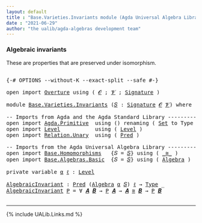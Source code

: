 ```yaml
---
layout: default
title : "Base.Varieties.Invariants module (Agda Universal Algebra Library)"
date : "2021-06-29"
author: "the ualib/agda-algebras development team"
---
```


### Algebraic invariants

These are properties that are preserved under isomorphism.

<pre class="Agda">

<a id="273" class="Symbol">{-#</a> <a id="277" class="Keyword">OPTIONS</a> <a id="285" class="Pragma">--without-K</a> <a id="297" class="Pragma">--exact-split</a> <a id="311" class="Pragma">--safe</a> <a id="318" class="Symbol">#-}</a>

<a id="323" class="Keyword">open</a> <a id="328" class="Keyword">import</a> <a id="335" href="Overture.html" class="Module">Overture</a> <a id="344" class="Keyword">using</a> <a id="350" class="Symbol">(</a> <a id="352" href="Overture.Signatures.html#520" class="Generalizable">𝓞</a> <a id="354" class="Symbol">;</a> <a id="356" href="Overture.Signatures.html#522" class="Generalizable">𝓥</a> <a id="358" class="Symbol">;</a> <a id="360" href="Overture.Signatures.html#3171" class="Function">Signature</a> <a id="370" class="Symbol">)</a>

<a id="373" class="Keyword">module</a> <a id="380" href="Base.Varieties.Invariants.html" class="Module">Base.Varieties.Invariants</a> <a id="406" class="Symbol">(</a><a id="407" href="Base.Varieties.Invariants.html#407" class="Bound">𝑆</a> <a id="409" class="Symbol">:</a> <a id="411" href="Overture.Signatures.html#3171" class="Function">Signature</a> <a id="421" href="Overture.Signatures.html#520" class="Generalizable">𝓞</a> <a id="423" href="Overture.Signatures.html#522" class="Generalizable">𝓥</a><a id="424" class="Symbol">)</a> <a id="426" class="Keyword">where</a>

<a id="433" class="Comment">-- Imports from Agda and the Agda Standard Library ---------------------</a>
<a id="506" class="Keyword">open</a> <a id="511" class="Keyword">import</a> <a id="518" href="Agda.Primitive.html" class="Module">Agda.Primitive</a>  <a id="534" class="Keyword">using</a> <a id="540" class="Symbol">()</a> <a id="543" class="Keyword">renaming</a> <a id="552" class="Symbol">(</a> <a id="554" href="Agda.Primitive.html#326" class="Primitive">Set</a> <a id="558" class="Symbol">to</a> <a id="561" class="Primitive">Type</a> <a id="566" class="Symbol">)</a>
<a id="568" class="Keyword">open</a> <a id="573" class="Keyword">import</a> <a id="580" href="Level.html" class="Module">Level</a>           <a id="596" class="Keyword">using</a> <a id="602" class="Symbol">(</a> <a id="604" href="Agda.Primitive.html#597" class="Postulate">Level</a> <a id="610" class="Symbol">)</a>
<a id="612" class="Keyword">open</a> <a id="617" class="Keyword">import</a> <a id="624" href="Relation.Unary.html" class="Module">Relation.Unary</a>  <a id="640" class="Keyword">using</a> <a id="646" class="Symbol">(</a> <a id="648" href="Relation.Unary.html#1101" class="Function">Pred</a> <a id="653" class="Symbol">)</a>

<a id="656" class="Comment">-- Imports from the Agda Universal Algebra Library -------------------------------------------</a>
<a id="751" class="Keyword">open</a> <a id="756" class="Keyword">import</a> <a id="763" href="Base.Homomorphisms.html" class="Module">Base.Homomorphisms</a>   <a id="784" class="Symbol">{</a><a id="785" class="Argument">𝑆</a> <a id="787" class="Symbol">=</a> <a id="789" href="Base.Varieties.Invariants.html#407" class="Bound">𝑆</a><a id="790" class="Symbol">}</a> <a id="792" class="Keyword">using</a> <a id="798" class="Symbol">(</a> <a id="800" href="Base.Homomorphisms.Isomorphisms.html#2018" class="Record Operator">_≅_</a> <a id="804" class="Symbol">)</a>
<a id="806" class="Keyword">open</a> <a id="811" class="Keyword">import</a> <a id="818" href="Base.Algebras.Basic.html" class="Module">Base.Algebras.Basic</a>  <a id="839" class="Symbol">{</a><a id="840" class="Argument">𝑆</a> <a id="842" class="Symbol">=</a> <a id="844" href="Base.Varieties.Invariants.html#407" class="Bound">𝑆</a><a id="845" class="Symbol">}</a> <a id="847" class="Keyword">using</a> <a id="853" class="Symbol">(</a> <a id="855" href="Base.Algebras.Basic.html#3051" class="Function">Algebra</a> <a id="863" class="Symbol">)</a>

<a id="866" class="Keyword">private</a> <a id="874" class="Keyword">variable</a> <a id="883" href="Base.Varieties.Invariants.html#883" class="Generalizable">α</a> <a id="885" href="Base.Varieties.Invariants.html#885" class="Generalizable">ℓ</a> <a id="887" class="Symbol">:</a> <a id="889" href="Agda.Primitive.html#597" class="Postulate">Level</a>

<a id="AlgebraicInvariant"></a><a id="896" href="Base.Varieties.Invariants.html#896" class="Function">AlgebraicInvariant</a> <a id="915" class="Symbol">:</a> <a id="917" href="Relation.Unary.html#1101" class="Function">Pred</a> <a id="922" class="Symbol">(</a><a id="923" href="Base.Algebras.Basic.html#3051" class="Function">Algebra</a> <a id="931" href="Base.Varieties.Invariants.html#883" class="Generalizable">α</a> <a id="933" href="Base.Varieties.Invariants.html#407" class="Bound">𝑆</a><a id="934" class="Symbol">)</a> <a id="936" href="Base.Varieties.Invariants.html#885" class="Generalizable">ℓ</a> <a id="938" class="Symbol">→</a> <a id="940" href="Base.Varieties.Invariants.html#561" class="Primitive">Type</a> <a id="945" class="Symbol">_</a>
<a id="947" href="Base.Varieties.Invariants.html#896" class="Function">AlgebraicInvariant</a> <a id="966" href="Base.Varieties.Invariants.html#966" class="Bound">P</a> <a id="968" class="Symbol">=</a> <a id="970" class="Symbol">∀</a> <a id="972" href="Base.Varieties.Invariants.html#972" class="Bound">𝑨</a> <a id="974" href="Base.Varieties.Invariants.html#974" class="Bound">𝑩</a> <a id="976" class="Symbol">→</a> <a id="978" href="Base.Varieties.Invariants.html#966" class="Bound">P</a> <a id="980" href="Base.Varieties.Invariants.html#972" class="Bound">𝑨</a> <a id="982" class="Symbol">→</a> <a id="984" href="Base.Varieties.Invariants.html#972" class="Bound">𝑨</a> <a id="986" href="Base.Homomorphisms.Isomorphisms.html#2018" class="Record Operator">≅</a> <a id="988" href="Base.Varieties.Invariants.html#974" class="Bound">𝑩</a> <a id="990" class="Symbol">→</a> <a id="992" href="Base.Varieties.Invariants.html#966" class="Bound">P</a> <a id="994" href="Base.Varieties.Invariants.html#974" class="Bound">𝑩</a>

</pre>

--------------------------------

{% include UALib.Links.md %}
